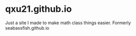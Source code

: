 # qxu21.github.io

Just a site I made to make math class things easier. Formerly seabassfish.github.io
